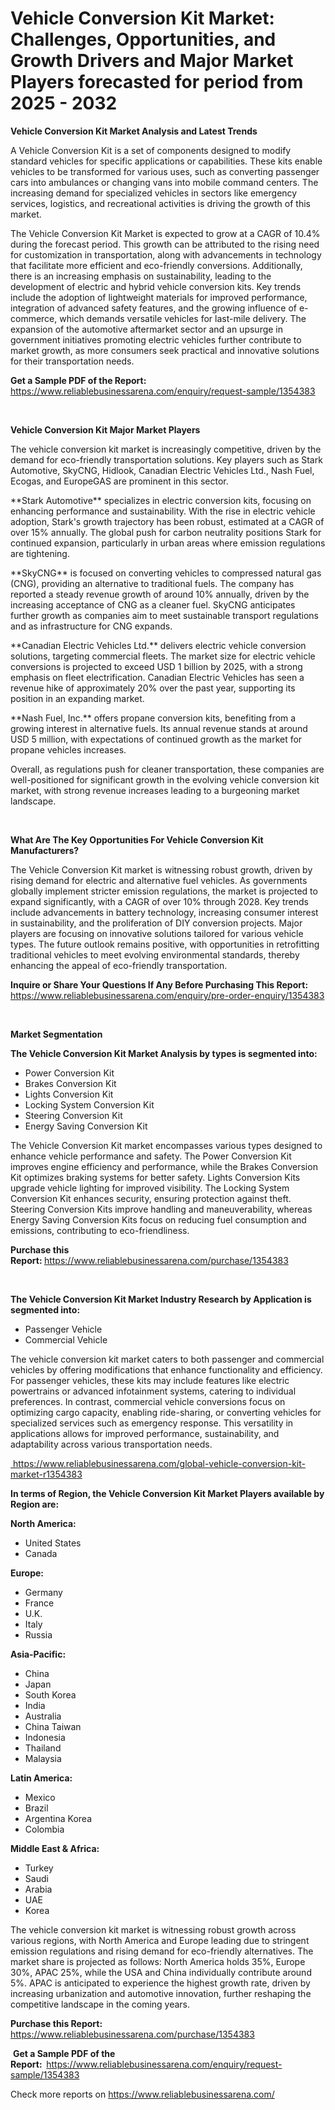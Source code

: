 <p><h1>Vehicle Conversion Kit Market: Challenges, Opportunities, and Growth Drivers and Major Market Players forecasted for period from 2025 - 2032</h1></p><p><strong>Vehicle Conversion Kit Market Analysis and Latest Trends</strong></p>
<p><p>A Vehicle Conversion Kit is a set of components designed to modify standard vehicles for specific applications or capabilities. These kits enable vehicles to be transformed for various uses, such as converting passenger cars into ambulances or changing vans into mobile command centers. The increasing demand for specialized vehicles in sectors like emergency services, logistics, and recreational activities is driving the growth of this market.</p><p>The Vehicle Conversion Kit Market is expected to grow at a CAGR of 10.4% during the forecast period. This growth can be attributed to the rising need for customization in transportation, along with advancements in technology that facilitate more efficient and eco-friendly conversions. Additionally, there is an increasing emphasis on sustainability, leading to the development of electric and hybrid vehicle conversion kits. Key trends include the adoption of lightweight materials for improved performance, integration of advanced safety features, and the growing influence of e-commerce, which demands versatile vehicles for last-mile delivery. The expansion of the automotive aftermarket sector and an upsurge in government initiatives promoting electric vehicles further contribute to market growth, as more consumers seek practical and innovative solutions for their transportation needs.</p></p>
<p><strong>Get a Sample PDF of the Report:&nbsp;</strong> <a href="https://www.reliablebusinessarena.com/enquiry/request-sample/1354383?utm_campaign=2531&utm_medium=2&utm_source=Github&utm_content=ia&utm_term=31032025&utm_id=vehicle-conversion-kit">https://www.reliablebusinessarena.com/enquiry/request-sample/1354383</a></p>
<p>&nbsp;</p>
<p><strong>Vehicle Conversion Kit Major Market Players</strong></p>
<p><p>The vehicle conversion kit market is increasingly competitive, driven by the demand for eco-friendly transportation solutions. Key players such as Stark Automotive, SkyCNG, Hidlook, Canadian Electric Vehicles Ltd., Nash Fuel, Ecogas, and EuropeGAS are prominent in this sector.</p><p>**Stark Automotive** specializes in electric conversion kits, focusing on enhancing performance and sustainability. With the rise in electric vehicle adoption, Stark's growth trajectory has been robust, estimated at a CAGR of over 15% annually. The global push for carbon neutrality positions Stark for continued expansion, particularly in urban areas where emission regulations are tightening.</p><p>**SkyCNG** is focused on converting vehicles to compressed natural gas (CNG), providing an alternative to traditional fuels. The company has reported a steady revenue growth of around 10% annually, driven by the increasing acceptance of CNG as a cleaner fuel. SkyCNG anticipates further growth as companies aim to meet sustainable transport regulations and as infrastructure for CNG expands.</p><p>**Canadian Electric Vehicles Ltd.** delivers electric vehicle conversion solutions, targeting commercial fleets. The market size for electric vehicle conversions is projected to exceed USD 1 billion by 2025, with a strong emphasis on fleet electrification. Canadian Electric Vehicles has seen a revenue hike of approximately 20% over the past year, supporting its position in an expanding market.</p><p>**Nash Fuel, Inc.** offers propane conversion kits, benefiting from a growing interest in alternative fuels. Its annual revenue stands at around USD 5 million, with expectations of continued growth as the market for propane vehicles increases.</p><p>Overall, as regulations push for cleaner transportation, these companies are well-positioned for significant growth in the evolving vehicle conversion kit market, with strong revenue increases leading to a burgeoning market landscape.</p></p>
<p>&nbsp;</p>
<p><strong>What Are The Key Opportunities For Vehicle Conversion Kit Manufacturers?</strong></p>
<p><p>The Vehicle Conversion Kit market is witnessing robust growth, driven by rising demand for electric and alternative fuel vehicles. As governments globally implement stricter emission regulations, the market is projected to expand significantly, with a CAGR of over 10% through 2028. Key trends include advancements in battery technology, increasing consumer interest in sustainability, and the proliferation of DIY conversion projects. Major players are focusing on innovative solutions tailored for various vehicle types. The future outlook remains positive, with opportunities in retrofitting traditional vehicles to meet evolving environmental standards, thereby enhancing the appeal of eco-friendly transportation.</p></p>
<p><strong>Inquire or Share Your Questions If Any Before Purchasing This Report:</strong> <a href="https://www.reliablebusinessarena.com/enquiry/pre-order-enquiry/1354383?utm_campaign=2531&utm_medium=2&utm_source=Github&utm_content=ia&utm_term=31032025&utm_id=vehicle-conversion-kit">https://www.reliablebusinessarena.com/enquiry/pre-order-enquiry/1354383</a></p>
<p>&nbsp;</p>
<p><strong>Market Segmentation</strong></p>
<p><strong>The Vehicle Conversion Kit Market Analysis by types is segmented into:</strong></p>
<p><ul><li>Power Conversion Kit</li><li>Brakes Conversion Kit</li><li>Lights Conversion Kit</li><li>Locking System Conversion Kit</li><li>Steering Conversion Kit</li><li>Energy Saving Conversion Kit</li></ul></p>
<p><p>The Vehicle Conversion Kit market encompasses various types designed to enhance vehicle performance and safety. The Power Conversion Kit improves engine efficiency and performance, while the Brakes Conversion Kit optimizes braking systems for better safety. Lights Conversion Kits upgrade vehicle lighting for improved visibility. The Locking System Conversion Kit enhances security, ensuring protection against theft. Steering Conversion Kits improve handling and maneuverability, whereas Energy Saving Conversion Kits focus on reducing fuel consumption and emissions, contributing to eco-friendliness.</p></p>
<p><strong>Purchase this Report:&nbsp;</strong><a href="https://www.reliablebusinessarena.com/purchase/1354383?utm_campaign=2531&utm_medium=2&utm_source=Github&utm_content=ia&utm_term=31032025&utm_id=vehicle-conversion-kit">https://www.reliablebusinessarena.com/purchase/1354383</a></p>
<p>&nbsp;</p>
<p><strong>The Vehicle Conversion Kit Market Industry Research by Application is segmented into:</strong></p>
<p><ul><li>Passenger Vehicle</li><li>Commercial Vehicle</li></ul></p>
<p><p>The vehicle conversion kit market caters to both passenger and commercial vehicles by offering modifications that enhance functionality and efficiency. For passenger vehicles, these kits may include features like electric powertrains or advanced infotainment systems, catering to individual preferences. In contrast, commercial vehicle conversions focus on optimizing cargo capacity, enabling ride-sharing, or converting vehicles for specialized services such as emergency response. This versatility in applications allows for improved performance, sustainability, and adaptability across various transportation needs.</p></p>
<p><a href="https://www.reliablebusinessarena.com/global-vehicle-conversion-kit-market-r1354383?utm_campaign=2531&utm_medium=2&utm_source=Github&utm_content=ia&utm_term=31032025&utm_id=vehicle-conversion-kit">&nbsp;https://www.reliablebusinessarena.com/global-vehicle-conversion-kit-market-r1354383</a></p>
<p><strong>In terms of Region, the Vehicle Conversion Kit Market Players available by Region are:</strong></p>
<p>
    <p> <strong> North America: </strong>
        <ul>
            <li>United States</li>
            <li>Canada</li>
        </ul>
        </p> 
    <p> <strong> Europe: </strong>
        <ul>
            <li>Germany</li>
            <li>France</li>
            <li>U.K.</li>
            <li>Italy</li>
            <li>Russia</li>
        </ul>
        </p> 
    <p> <strong> Asia-Pacific: </strong>
        <ul>
            <li>China</li>
            <li>Japan</li>
            <li>South Korea</li>
            <li>India</li>
            <li>Australia</li>
            <li>China Taiwan</li>
            <li>Indonesia</li>
            <li>Thailand</li>
            <li>Malaysia</li>
        </ul>
        </p> 
    <p> <strong> Latin America: </strong>
        <ul>
            <li>Mexico</li>
            <li>Brazil</li>
            <li>Argentina Korea</li>
            <li>Colombia</li>
        </ul>
        </p> 
    <p> <strong> Middle East & Africa: </strong>
        <ul>
            <li>Turkey</li>
            <li>Saudi</li>
            <li>Arabia</li>
            <li>UAE</li>
            <li>Korea</li>
        </ul>
    </p>
    </p>
<p><p>The vehicle conversion kit market is witnessing robust growth across various regions, with North America and Europe leading due to stringent emission regulations and rising demand for eco-friendly alternatives. The market share is projected as follows: North America holds 35%, Europe 30%, APAC 25%, while the USA and China individually contribute around 5%. APAC is anticipated to experience the highest growth rate, driven by increasing urbanization and automotive innovation, further reshaping the competitive landscape in the coming years.</p></p>
<p><strong>Purchase this Report: </strong><a href="https://www.reliablebusinessarena.com/purchase/1354383?utm_campaign=2531&utm_medium=2&utm_source=Github&utm_content=ia&utm_term=31032025&utm_id=vehicle-conversion-kit">https://www.reliablebusinessarena.com/purchase/1354383</a></p>
<p>&nbsp;<strong>Get a Sample PDF of the Report:&nbsp;&nbsp;</strong><a href="https://www.reliablebusinessarena.com/enquiry/request-sample/1354383?utm_campaign=2531&utm_medium=2&utm_source=Github&utm_content=ia&utm_term=31032025&utm_id=vehicle-conversion-kit">https://www.reliablebusinessarena.com/enquiry/request-sample/1354383</a></p>
<p><strong></strong></p>
<p>Check more reports on <a href="https://www.reliablebusinessarena.com/?utm_campaign=2531&utm_medium=2&utm_source=Github&utm_content=ia&utm_term=31032025&utm_id=vehicle-conversion-kit">https://www.reliablebusinessarena.com/</a></p>